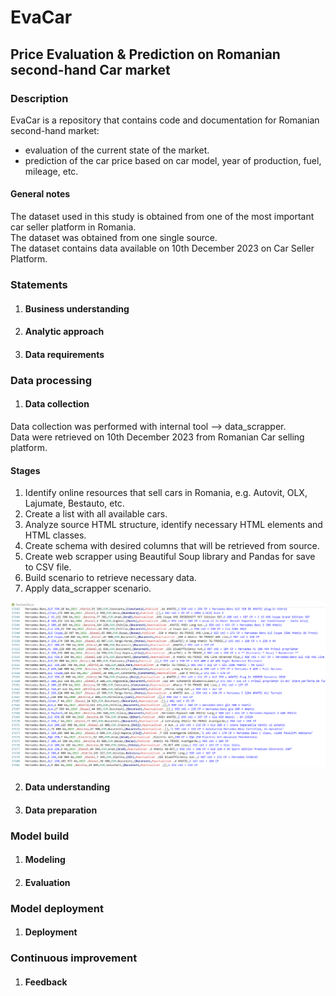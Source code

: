 
# EvaCar

## Price Evaluation & Prediction on Romanian second-hand Car market

### Description
EvaCar is a repository that contains code and documentation for Romanian second-hand market:
- evaluation of the current state of the market.
- prediction of the car price based on car model, year of production, fuel, mileage, etc.

#### General notes

The dataset used in this study is obtained from one of the most important car seller platform in Romania.\
The dataset was obtained from one single source.\
The dataset contains data available on 10th December 2023 on Car Seller Platform.

### Statements

1. #### Business understanding
2. #### Analytic approach
3. #### Data requirements

### Data processing

1. #### Data collection
Data collection was performed with internal tool --> data_scrapper.\
Data were retrieved on 10th December 2023 from Romanian Car selling platform.
#### Stages
1. Identify online resources that sell cars in Romania, e.g. Autovit, OLX, Lajumate, Bestauto, etc.
2. Create a list with all available cars.
3. Analyze source HTML structure, identify necessary HTML elements and HTML classes.
4. Create schema with desired columns that will be retrieved from source.
5. Create web scrapper using Beautiful Soup library and Pandas for save to CSV file.
6. Build scenario to retrieve necessary data.
7. Apply data_scrapper scenario.

![Raw Dataset.](media/image_1.PNG "Raw Dataset")

2. #### Data understanding
3. #### Data preparation

### Model build

1. #### Modeling
2. #### Evaluation

### Model deployment

1. #### Deployment

### Continuous improvement

1. #### Feedback
